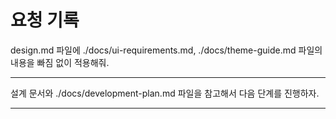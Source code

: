 # 요청 기록

design.md 파일에 ./docs/ui-requirements.md, ./docs/theme-guide.md 파일의 내용을 빠짐 없이 적용해줘.

------

설계 문서와 ./docs/development-plan.md 파일을 참고해서 다음 단계를 진행하자.

------